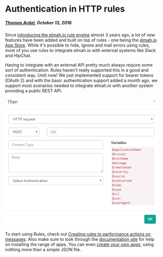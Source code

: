# Authentication in HTTP rules

##### [Thomas Ardal](http://elmah.io/about/), October 13, 2016

Since [introducing the elmah.io rule engine](/elmah-io-20131227-released/) almost 3 years ago, a lot of new features have been added and built on top of rules - one being the [elmah.io App Store](https://elmah.io/features/appstore). While it's possible to hide, ignore and mail errors using rules, most of you use rules to integrate elmah.io with external systems like Slack and HipChat.

Having to integrate with an external API pretty much always require some sort of authentication. Rules haven't really supported this in a good and consistent way. Until now! We just implemented support for bearer tokens (OAuth 2) and with the basic authentication support added a month ago, we support most scenarios needed to integrate elmah.io with another system providing a public REST API.

![Authentication](images/authentication.gif)

To start using Rules, check out [Creating rules to performance actions on messages](https://docs.elmah.io/creating-rules-to-perform-actions-on-messages/). Also make sure to look through the [documentation site](https://docs.elmah.io/) for help on installing the range of apps. You can even [create your own apps](https://docs.elmah.io/creating-apps-for-elmah-io/), using nothing more than a simple JSON file.